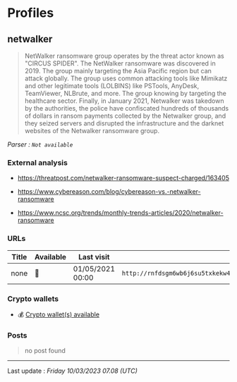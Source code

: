 # Profiles

## **netwalker**

> NetWalker ransomware group operates by the threat actor known as "CIRCUS SPIDER". The NetWalker ransomware was discovered in 2019. The group mainly targeting the Asia Pacific region but can attack globally. The group uses common attacking tools like Mimikatz and other legitimate tools (LOLBINS) like PSTools, AnyDesk, TeamViewer, NLBrute, and more. The group knowing by targeting the healthcare sector. Finally, in January 2021, Netwalker was takedown by the authorities, the police have confiscated hundreds of thousands of dollars in ransom payments collected by the Netwalker group, and they seized servers and disrupted the infrastructure and the darknet websites of the Netwalker ransomware group.

_Parser : `Not available`_

### External analysis
- https://threatpost.com/netwalker-ransomware-suspect-charged/163405

- https://www.cybereason.com/blog/cybereason-vs.-netwalker-ransomware

- https://www.ncsc.org/trends/monthly-trends-articles/2020/netwalker-ransomware

### URLs
| Title | Available | Last visit | fqdn | Screenshot 
|---|---|---|---|---|
| none | 🔴 | 01/05/2021 00:00 | `http://rnfdsgm6wb6j6su5txkekw4u4y47kp2eatvu7d6xhyn5cs4lt4pdrqqd.onion` | ❌ | 

### Crypto wallets
* 💰 <a href="/#/crypto/netwalker.md">Crypto wallet(s) available</a>


### Posts

> no post found


 --- 


Last update : _Friday 10/03/2023 07.08 (UTC)_

